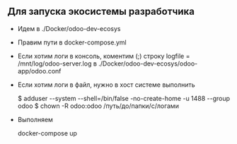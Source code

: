 ## Для запуска экосистемы разработчика 
* Идем в ./Docker/odoo-dev-ecosys
* Правим пути в docker-compose.yml
* Если хотим логи в консоль, коментим (;) строку logfile = /mnt/log/odoo-server.log в ./Docker/odoo-dev-ecosys/odoo-app/odoo.conf
* Если хотим логи в файл, нужно в хост системе выполнить

	$ adduser --system --shell=/bin/false -no-create-home -u 1488 --group odoo
	$ chown -R odoo:odoo /путь/до/папки/с/логами

* Выполняем

	docker-compose up
